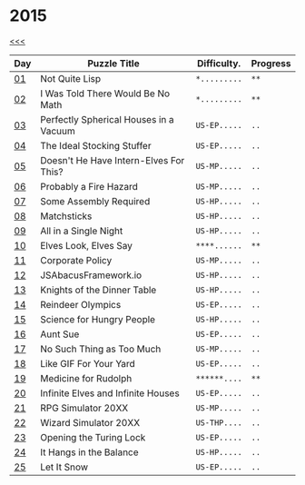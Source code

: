 # 2015

[<<<](../README.md)

| Day                       | Puzzle Title                                  | Difficulty.  | Progress |
|---------------------------|-----------------------------------------------|--------------|----------|
| [01](./src/d01/README.md) | Not Quite Lisp                                | `*.........` | `**`     |
| [02](./src/d02/README.md) | I Was Told There Would Be No Math             | `*.........` | `**`     |
| [03](./src/d03/README.md) | Perfectly Spherical Houses in a Vacuum        | `US-EP.....` | `..`     |
| [04](./src/d04/README.md) | The Ideal Stocking Stuffer                    | `US-EP.....` | `..`     |
| [05](./src/d05/README.md) | Doesn't He Have Intern-Elves For This?        | `US-MP.....` | `..`     |
| [06](./src/d06/README.md) | Probably a Fire Hazard                        | `US-MP.....` | `..`     |
| [07](./src/d07/README.md) | Some Assembly Required                        | `US-HP.....` | `..`     |
| [08](./src/d08/README.md) | Matchsticks                                   | `US-HP.....` | `..`     |
| [09](./src/d09/README.md) | All in a Single Night                         | `US-HP.....` | `..`     |
| [10](./src/d10/README.md) | Elves Look, Elves Say                         | `****......` | `**`     |
| [11](./src/d11/README.md) | Corporate Policy                              | `US-MP.....` | `..`     |
| [12](./src/d12/README.md) | JSAbacusFramework.io                          | `US-HP.....` | `..`     |
| [13](./src/d13/README.md) | Knights of the Dinner Table                   | `US-HP.....` | `..`     |
| [14](./src/d14/README.md) | Reindeer Olympics                             | `US-EP.....` | `..`     |
| [15](./src/d15/README.md) | Science for Hungry People                     | `US-HP.....` | `..`     |
| [16](./src/d16/README.md) | Aunt Sue                                      | `US-EP.....` | `..`     |
| [17](./src/d17/README.md) | No Such Thing as Too Much                     | `US-MP.....` | `..`     |
| [18](./src/d18/README.md) | Like GIF For Your Yard                        | `US-EP.....` | `..`     |
| [19](./src/d19/README.md) | Medicine for Rudolph                          | `******....` | `**`     |
| [20](./src/d20/README.md) | Infinite Elves and Infinite Houses            | `US-EP.....` | `..`     |
| [21](./src/d21/README.md) | RPG Simulator 20XX                            | `US-MP.....` | `..`     |
| [22](./src/d22/README.md) | Wizard Simulator 20XX                         | `US-THP....` | `..`     |
| [23](./src/d23/README.md) | Opening the Turing Lock                       | `US-EP.....` | `..`     |
| [24](./src/d24/README.md) | It Hangs in the Balance                       | `US-HP.....` | `..`     |
| [25](./src/d25/README.md) | Let It Snow                                   | `US-EP.....` | `..`     |

